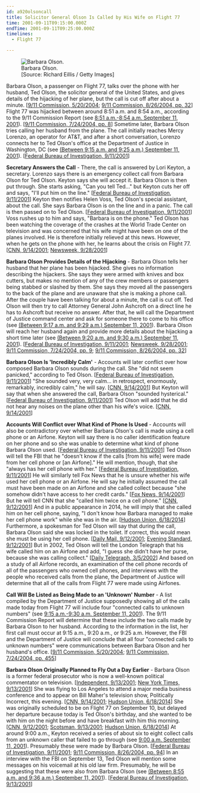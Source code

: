 ```yaml
---
id: a920olsoncall
title: Solicitor General Olson Is Called by His Wife on Flight 77
time: 2001-09-11T09:15:00.000Z
endTime: 2001-09-11T09:25:00.000Z
timelines:
  - Flight 77

---
```


<figure class="image">
  <img alt="Barbara Olson." src="//i2.wp.com/cdn.historycommons.org/images/events/Barbara_Olson_2050081722-9123.jpg" />
  <figcaption>Barbara Olson.<br>[Source: Richard Eillis / Getty Images]</figcaption>
</figure>

Barbara Olson, a passenger on Flight 77, talks over the phone with her husband, Ted Olson, the solicitor general of the United States, and gives details of the hijacking of her plane, but the call is cut off after about a minute. [[9/11 Commission, 5/20/2004][1]; [9/11 Commission, 8/26/2004, pp. 32][2]] Flight 77 was hijacked between around 8:51 a.m. and 8:54 a.m., according to the 9/11 Commission Report (see [8:51 a.m.-8:54 a.m. September 11, 2001](/timeline/#a851hijackerstakeover)). [[9/11 Commission, 7/24/2004, pp. 8][3]] Sometime later, Barbara Olson tries calling her husband from the plane. The call initially reaches Mercy Lorenzo, an operator for AT&T, and after a short conversation, Lorenzo connects her to Ted Olson's office at the Department of Justice in Washington, DC (see [(Between 9:15 a.m. and 9:25 a.m.) September 11, 2001](/timeline/#a915lorenzoolson)). [[Federal Bureau of Investigation, 9/11/2001][4]]

**Secretary Answers the Call** - There, the call is answered by Lori Keyton, a secretary. Lorenzo says there is an emergency collect call from Barbara Olson for Ted Olson. Keyton says she will accept it. Barbara Olson is then put through. She starts asking, "Can you tell Ted…" but Keyton cuts her off and says, "I'll put him on the line." [[Federal Bureau of Investigation, 9/11/2001][5]] Keyton then notifies Helen Voss, Ted Olson's special assistant, about the call. She says Barbara Olson is on the line and in a panic. The call is then passed on to Ted Olson. [[Federal Bureau of Investigation, 9/11/2001][5]] Voss rushes up to him and says, "Barbara is on the phone." Ted Olson has been watching the coverage of the crashes at the World Trade Center on television and was concerned that his wife might have been on one of the planes involved. He is therefore initially relieved at this news. However, when he gets on the phone with her, he learns about the crisis on Flight 77. [[CNN, 9/14/2001][6]; [Newsweek, 9/28/2001][7]]

**Barbara Olson Provides Details of the Hijacking** - Barbara Olson tells her husband that her plane has been hijacked. She gives no information describing the hijackers. She says they were armed with knives and box cutters, but makes no mention of any of the crew members or passengers being stabbed or slashed by them. She says they moved all the passengers to the back of the plane and are unaware that she is making a phone call. After the couple have been talking for about a minute, the call is cut off. Ted Olson will then try to call Attorney General John Ashcroft on a direct line he has to Ashcroft but receive no answer. After that, he will call the Department of Justice command center and ask for someone there to come to his office (see [(Between 9:17 a.m. and 9:29 a.m.) September 11, 2001](/timeline/#a925olson)). Barbara Olson will reach her husband again and provide more details about the hijacking a short time later (see [(Between 9:20 a.m. and 9:30 a.m.) September 11, 2001](/timeline/#a920secondolsoncall)). [[Federal Bureau of Investigation, 9/11/2001][8]; [Newsweek, 9/28/2001][7]; [9/11 Commission, 7/24/2004, pp. 9][3]; [9/11 Commission, 8/26/2004, pp. 32][2]]

**Barbara Olson Is 'Incredibly Calm'** - Accounts will later conflict over how composed Barbara Olson sounds during the call. She "did not seem panicked," according to Ted Olson. [[Federal Bureau of Investigation, 9/11/2001][8]] "She sounded very, very calm… in retrospect, enormously, remarkably, incredibly calm," he will say. [[CNN, 9/14/2001][6]] But Keyton will say that when she answered the call, Barbara Olson "sounded hysterical." [[Federal Bureau of Investigation, 9/11/2001][5]] Ted Olson will add that he did not hear any noises on the plane other than his wife's voice. [[CNN, 9/14/2001][6]]

**Accounts Will Conflict over What Kind of Phone Is Used** - Accounts will also be contradictory over whether Barbara Olson's call is made using a cell phone or an Airfone. Keyton will say there is no caller identification feature on her phone and so she was unable to determine what kind of phone Barbara Olson used. [[Federal Bureau of Investigation, 9/11/2001][5]] Ted Olson will tell the FBI that he "doesn't know if the calls [from his wife] were made from her cell phone or [an Airfone]." He will mention, though, that she "always has her cell phone with her." [[Federal Bureau of Investigation, 9/11/2001][8]] He will similarly tell Fox News that he is unsure whether his wife used her cell phone or an Airfone. He will say he initially assumed the call must have been made on an Airfone and she called collect because "she somehow didn't have access to her credit cards." [[Fox News, 9/14/2001][9]] But he will tell CNN that she "called him twice on a cell phone." [[CNN, 9/12/2001][10]] And in a public appearance in 2014, he will imply that she called him on her cell phone, saying, "I don't know how Barbara managed to make her cell phone work" while she was in the air. [[Hudson Union, 6/18/2014][11]] Furthermore, a spokesman for Ted Olson will say that during the call, Barbara Olson said she was locked in the toilet. If correct, this would mean she must be using her cell phone. [[Daily Mail, 9/12/2001][12]; [Evening Standard, 9/12/2001][13]] But in 2002, Ted Olson will tell the London Telegraph that his wife called him on an Airfone and add, "I guess she didn't have her purse, because she was calling collect." [[Daily Telegraph, 3/5/2002][14]] And based on a study of all Airfone records, an examination of the cell phone records of all of the passengers who owned cell phones, and interviews with the people who received calls from the plane, the Department of Justice will determine that all of the calls from Flight 77 were made using Airfones. 

**Call Will Be Listed as Being Made to an 'Unknown' Number** - A list compiled by the Department of Justice supposedly showing all of the calls made today from Flight 77 will include four "connected calls to unknown numbers" (see [9:15 a.m.-9:30 a.m. September 11, 2001](/timeline/#a915fourolsoncalls)). The 9/11 Commission Report will determine that these include the two calls made by Barbara Olson to her husband. According to the information in the list, her first call must occur at 9:15 a.m., 9:20 a.m., or 9:25 a.m. However, the FBI and the Department of Justice will conclude that all four "connected calls to unknown numbers" were communications between Barbara Olson and her husband's office. [[9/11 Commission, 5/20/2004][1]; [9/11 Commission, 7/24/2004, pp. 455][3]]

**Barbara Olson Originally Planned to Fly Out a Day Earlier** - Barbara Olson is a former federal prosecutor who is now a well-known political commentator on television. [[Independent, 9/13/2001][15]; [New York Times, 9/13/2001][16]] She was flying to Los Angeles to attend a major media business conference and to appear on Bill Maher's television show, Politically Incorrect, this evening. [[CNN, 9/14/2001][6]; [Hudson Union, 6/18/2014][11]] She was originally scheduled to be on Flight 77 on September 10, but delayed her departure because today is Ted Olson's birthday, and she wanted to be with him on the night before and have breakfast with him this morning. [[CNN, 9/12/2001][10]; [Scotsman, 9/13/2001][17]; [Hudson Union, 6/18/2014][11]] At around 9:00 a.m., Keyton received a series of about six to eight collect calls from an unknown caller that failed to go through (see [9:00 a.m. September 11, 2001](/timeline/#a900failedcalls)). Presumably these were made by Barbara Olson. [[Federal Bureau of Investigation, 9/11/2001][5]; [9/11 Commission, 8/26/2004, pp. 94][2]] In an interview with the FBI on September 13, Ted Olson will mention some messages on his voicemail at his old law firm. Presumably, he will be suggesting that these were also from Barbara Olson (see [(Between 8:55 a.m. and 9:36 a.m.) September 11, 2001](/timeline/#a855olsonvoicemail)). [[Federal Bureau of Investigation, 9/13/2001][5]]

[1]: https://www.scribd.com/document/18886083/T7-B12-Flight-93-Calls-General-Fdr-5-20-04-DOJ-Briefing-on-Cell-and-Phone-Calls-From-AA-77-408?autodown=pdf
[2]: https://www.hsdl.org/?view&did=484625
[3]: https://web.archive.org/web/20041020144854/http://www.decloah.com/mirrors/9-11/911_Report.txt
[4]: https://www.scribd.com/document/24392516/T7-B19-Key-302s-Fdr-Entire-Contents-FBI-302s
[5]: https://www.scribd.com/document/13499802/T7-B13-Flight-Call-Notes-and-302s-Folder-Entire-Contents
[6]: http://edition.cnn.com/TRANSCRIPTS/0109/14/lkl.00.html
[7]: https://www.newsweek.com/i-cant-just-sit-back-152287
[8]: https://www.scribd.com/document/15072623/T1A-B33-Four-Flights-Phone-Calls-and-Other-Data-Fdr-Entire-Contents-FBI-302s-843
[9]: https://s3.amazonaws.com/911timeline/2001/foxnews091401.html
[10]: http://www.cnn.com/2001/US/09/11/pentagon.olson/
[11]: https://www.youtube.com/watch?v=5ppFvUc10nc
[12]: https://www.dailymail.co.uk/news/article-71919/Wifes-secret-hijacked-plane.html
[13]: https://911timeline.s3.amazonaws.com/2001/eveningstandard091201.html
[14]: https://web.archive.org/web/20050410234208/http:/www.telegraph.co.uk/health/main.jhtml?xml=/health/2002/03/05/folsen05.xml&secureRefresh=true&_requestid=147907
[15]: https://www.independent.co.uk/news/world/americas/the-stream-of-calls-to-say-i-love-you-5364133.html
[16]: https://www.nytimes.com/2001/09/13/us/barbara-olson-45-advocate-and-conservative-commentator.html
[17]: https://www.scotsman.com/news/american-airlines-flight-77-1-575775
